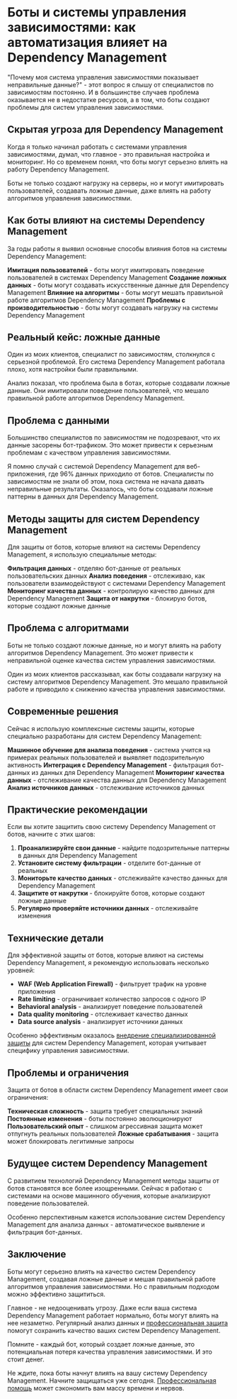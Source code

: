 ﻿# Боты и системы управления зависимостями: как автоматизация влияет на Dependency Management

"Почему моя система управления зависимостями показывает неправильные данные?" - этот вопрос я слышу от специалистов по зависимостям постоянно. И в большинстве случаев проблема оказывается не в недостатке ресурсов, а в том, что боты создают проблемы для систем управления зависимостями.

## Скрытая угроза для Dependency Management

Когда я только начинал работать с системами управления зависимостями, думал, что главное - это правильная настройка и мониторинг. Но со временем понял, что боты могут серьезно влиять на работу Dependency Management.

Боты не только создают нагрузку на серверы, но и могут имитировать пользователей, создавать ложные данные, даже влиять на работу алгоритмов управления зависимостями.

## Как боты влияют на системы Dependency Management

За годы работы я выявил основные способы влияния ботов на системы Dependency Management:

**Имитация пользователей** - боты могут имитировать поведение пользователей в системах Dependency Management
**Создание ложных данных** - боты могут создавать искусственные данные для Dependency Management
**Влияние на алгоритмы** - боты могут мешать правильной работе алгоритмов Dependency Management
**Проблемы с производительностью** - боты могут создавать нагрузку на системы Dependency Management

## Реальный кейс: ложные данные

Один из моих клиентов, специалист по зависимостям, столкнулся с серьезной проблемой. Его система Dependency Management работала плохо, хотя настройки были правильными.

Анализ показал, что проблема была в ботах, которые создавали ложные данные. Они имитировали поведение пользователей, что мешало правильной работе алгоритмов Dependency Management.

## Проблема с данными

Большинство специалистов по зависимостям не подозревают, что их данные засорены бот-трафиком. Это может привести к серьезным проблемам с качеством управления зависимостями.

Я помню случай с системой Dependency Management для веб-приложения, где 96% данных приходило от ботов. Специалисты по зависимостям не знали об этом, пока система не начала давать неправильные результаты. Оказалось, что боты создавали ложные паттерны в данных для Dependency Management.

## Методы защиты для систем Dependency Management

Для защиты от ботов, которые влияют на системы Dependency Management, я использую специальные методы:

**Фильтрация данных** - отделяю бот-данные от реальных пользовательских данных
**Анализ поведения** - отслеживаю, как пользователи взаимодействуют с системами Dependency Management
**Мониторинг качества данных** - контролирую качество данных для Dependency Management
**Защита от накрутки** - блокирую ботов, которые создают ложные данные

## Проблема с алгоритмами

Боты не только создают ложные данные, но и могут влиять на работу алгоритмов Dependency Management. Это может привести к неправильной оценке качества систем управления зависимостями.

Один из моих клиентов рассказывал, как боты создавали нагрузку на систему алгоритмов Dependency Management. Это мешало правильной работе и приводило к снижению качества управления зависимостями.

## Современные решения

Сейчас я использую комплексные системы защиты, которые специально разработаны для систем Dependency Management:

**Машинное обучение для анализа поведения** - система учится на примерах реальных пользователей и выявляет подозрительную активность
**Интеграция с Dependency Management** - фильтрация бот-данных из данных для Dependency Management
**Мониторинг качества данных** - отслеживание качества данных для Dependency Management
**Анализ источников данных** - отслеживание источников данных

## Практические рекомендации

Если вы хотите защитить свою систему Dependency Management от ботов, начните с этих шагов:

1. **Проанализируйте свои данные** - найдите подозрительные паттерны в данных для Dependency Management
2. **Установите систему фильтрации** - отделите бот-данные от реальных
3. **Мониторьте качество данных** - отслеживайте качество данных для Dependency Management
4. **Защитите от накрутки** - блокируйте ботов, которые создают ложные данные
5. **Регулярно проверяйте источники данных** - отслеживайте изменения

## Технические детали

Для эффективной защиты от ботов, которые влияют на системы Dependency Management, я рекомендую использовать несколько уровней:

- **WAF (Web Application Firewall)** - фильтрует трафик на уровне приложения
- **Rate limiting** - ограничивает количество запросов с одного IP
- **Behavioral analysis** - анализирует поведение пользователей
- **Data quality monitoring** - отслеживает качество данных
- **Data source analysis** - анализирует источники данных

Особенно эффективным оказалось [внедрение специализированной защиты](https://progaem.com/ustanovka-antibota-usluga-po-zashhite-ot-botov-vashih-sajtov-na-razlichnyh-cms-sistemah.html) для систем Dependency Management, которая учитывает специфику управления зависимостями.

## Проблемы и ограничения

Защита от ботов в области систем Dependency Management имеет свои ограничения:

**Техническая сложность** - защита требует специальных знаний
**Постоянные изменения** - боты постоянно эволюционируют
**Пользовательский опыт** - слишком агрессивная защита может отпугнуть реальных пользователей
**Ложные срабатывания** - защита может блокировать легитимные запросы

## Будущее систем Dependency Management

С развитием технологий Dependency Management методы защиты от ботов становятся все более изощренными. Сейчас я работаю с системами на основе машинного обучения, которые анализируют поведение пользователей.

Особенно перспективным кажется использование систем Dependency Management для анализа данных - автоматическое выявление и фильтрация бот-данных.

## Заключение

Боты могут серьезно влиять на качество систем Dependency Management, создавая ложные данные и мешая правильной работе алгоритмов управления зависимостями. Но с правильным подходом можно эффективно защититься.

Главное - не недооценивать угрозу. Даже если ваша система Dependency Management работает нормально, боты могут влиять на нее незаметно. Регулярный анализ данных и [профессиональная защита](https://progaem.com/ustanovka-antibota-usluga-po-zashhite-ot-botov-vashih-sajtov-na-razlichnyh-cms-sistemah.html) помогут сохранить качество ваших систем Dependency Management.

Помните - каждый бот, который создает ложные данные, это потенциальная потеря качества управления зависимостями. И это стоит денег.

Не ждите, пока боты начнут влиять на вашу систему Dependency Management. Начните защищаться уже сегодня. [Профессиональная помощь](https://progaem.com/ustanovka-antibota-usluga-po-zashhite-ot-botov-vashih-sajtov-na-razlichnyh-cms-sistemah.html) может сэкономить вам массу времени и нервов.
